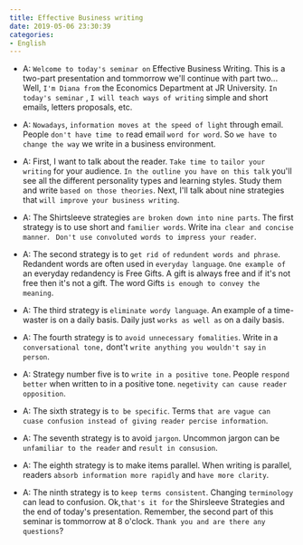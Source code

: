 ```yaml
---
title: Effective Business writing
date: 2019-05-06 23:30:39
categories:
- English
---
```


- A: `Welcome to today's seminar on` Effective Business Writing. This is a two-part presentation and tommorrow we'll continue with part two... Well, `I'm Diana from` the Economics Department at JR University. `In today's seminar` , `I will teach ways of writing` simple and short emails, letters proposals, etc.

- A: `Nowadays`, `information moves at the speed of light` through email. People `don't have time to` read email `word for word`. So `we have to change the way` we write in a business environment.

- A: First, I want to talk about the reader. `Take time to` `tailor your writing` for your audience. `In the outline you have on this talk` you'll see all the different personality types and learning styles. Study them and write `based on those theories`. Next, I'll talk about nine strategies that `will improve your business writing`.

- A: The Shirtsleeve strategies `are broken down into nine parts`. The first strategy is to use short and `familier words`. Write in`a clear and concise manner`. ` Don't use convoluted words to impress your reader`.

- A: The second strategy is to `get rid of` `redundent words and phrase`. Redandent words are often used in `everyday language`. `One example of` an everyday redandency is Free Gifts. A gift is always free and if it's not free then it's not a gift. The word Gifts `is enough to convey the meaning`. 

- A: The third strategy is `eliminate wordy language`. An example of a time-waster is on a daily basis. Daily just `works as well as` on a daily basis.
  
- A: The fourth strategy is to `avoid unnecessary fomalities`. Write in a `conversational tone,` dont't `write anything you wouldn't say` `in person`.

- A: Strategy number five is to `write in a positive tone`. People `respond better` when written to in a positive tone. `negetivity can cause reader opposition`.

- A: The sixth strategy is `to be specific`. Terms `that are vague can cuase confusion instead of giving reader percise information`.

- A: The seventh strategy is to avoid `jargon`. Uncommon jargon can be `unfamiliar to the reader` and `result in consusion`. 

- A: The eighth strategy is to make items parallel. When writing is parallel,  readers `absorb information more rapidly` and `have more clarity`.

- A: The ninth strategy is to `keep terms consistent`. Changing `terminology` can lead to confusion. Ok,`that's it for` the Shirsleeve Strategies and the end of today's presentation. Remember, the second part of this seminar is tommorrow at 8 o'clock. `Thank you and are there any questions`?